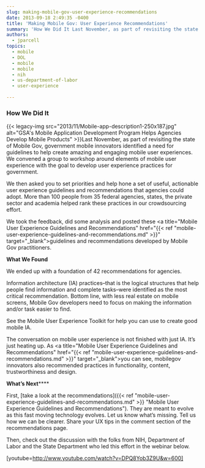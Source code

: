 ```yaml
---
slug: making-mobile-gov-user-experience-recommendations
date: 2013-09-18 2:49:35 -0400
title: 'Making Mobile Gov: User Experience Recommendations'
summary: 'How We Did It Last November, as part of revisiting the state of Mobile Gov, government mobile innovators identified a need for guidelines to help create amazing and engaging mobile user experiences. We convened a group to workshop around elements of mobile user experience with the'
authors:
  - jparcell
topics:
  - mobile
  - DOL
  - mobile
  - mobile
  - nih
  - us-department-of-labor
  - user-experience
  
---
```


### How We Did It

{{< legacy-img src="2013/11/Mobile-app-description1-250x187.jpg" alt="GSA's Mobile Application Development Program Helps Agencies Develop Mobile Products" >}}Last November, as part of revisiting the state of Mobile Gov, government mobile innovators identified a need for guidelines to help create amazing and engaging mobile user experiences. We convened a group to workshop around elements of mobile user experience with the goal to develop user experience practices for government.

We then asked you to set priorities and help hone a set of useful, actionable user experience guidelines and recommendations that agencies could adopt. More than 100 people from 35 federal agencies, states, the private sector and academia helped rank these practices in our crowdsourcing effort.

We took the feedback, did some analysis and posted these <a title="Mobile User Experience Guidelines and Recommendations" href="{{< ref "mobile-user-experience-guidelines-and-recommendations.md" >}}" target="_blank">guidelines and recommendations</a> developed by Mobile Gov practitioners.

**What We Found**

We ended up with a foundation of 42 recommendations for agencies.

Information architecture (IA) practices&#8211;that is the logical structures that help people find information and complete tasks&#8211;were identified as the most critical recommendation. Bottom line, with less real estate on mobile screens, Mobile Gov developers need to focus on making the information and/or task easier to find.

See the Mobile User Experience Toolkit for help you can use to create good mobile IA.

The conversation on mobile user experience is not finished with just IA. It’s just heating up. As <a title="Mobile User Experience Guidelines and Recommendations" href="{{< ref "mobile-user-experience-guidelines-and-recommendations.md" >}}" target="_blank">you can see</a>, mobilegov innovators also recommended practices in functionality, content, trustworthiness and design.

**What&#8217;s Next******

First, [take a look at the recommendations]({{< ref "mobile-user-experience-guidelines-and-recommendations.md" >}} "Mobile User Experience Guidelines and Recommendations"). They are meant to evolve as this fast moving technology evolves. Let us know what&#8217;s missing. Tell us how we can be clearer. Share your UX tips in the comment section of the recommendations page.

Then, check out the discussion with the folks from NIH, Department of Labor and the State Department who led this effort in the webinar below.[
  ](http://www.howto.gov/training/classes/mobile-user-experience-recommendations-and-guidelines-panel) 

[youtube=http://www.youtube.com/watch?v=DPQ8Yob3Z9U&w=600]